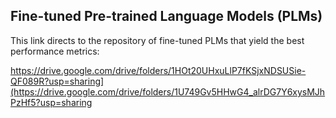 ## Fine-tuned Pre-trained Language Models (PLMs)

This link directs to the repository of fine-tuned PLMs that yield the best performance metrics:

https://drive.google.com/drive/folders/1HOt20UHxuLlP7fKSjxNDSUSie-QF089R?usp=sharing](https://drive.google.com/drive/folders/1U749Gv5HHwG4_alrDG7Y6xysMJhPzHf5?usp=sharing

